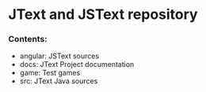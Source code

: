 JText and JSText repository
===

### Contents:
 * angular: JSText sources
 * docs: JText Project documentation
 * game: Test games
 * src: JText Java sources